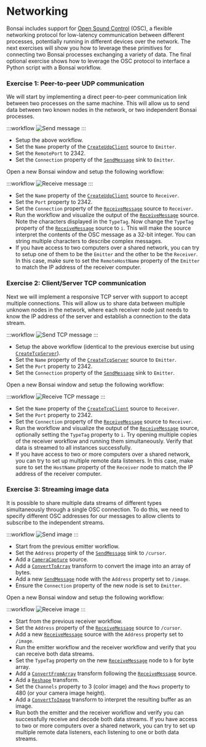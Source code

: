 ---
---

# Networking

Bonsai includes support for [Open Sound Control](https://opensoundcontrol.stanford.edu/spec-1_0.html) (OSC), a flexible networking protocol for low-latency communication between different processes, potentially running in different devices over the network. The next exercises will show you how to leverage these primitives for connecting two Bonsai processes exchanging a variety of data. The final optional exercise shows how to leverage the OSC protocol to interface a Python script with a Bonsai workflow.

### **Exercise 1:** Peer-to-peer UDP communication

We will start by implementing a direct peer-to-peer communication link between two processes on the same machine. This will allow us to send data between two known nodes in the network, or two independent Bonsai processes.

:::workflow
![Send message](~/workflows/osc-send-message.bonsai)
:::

- Setup the above workflow.
- Set the `Name` property of the [`CreateUdpClient`] source to `Emitter`.
- Set the `RemotePort` to 2342.
- Set the `Connection` property of the [`SendMessage`] sink to `Emitter`.

Open a new Bonsai window and setup the following workflow:

:::workflow
![Receive message](~/workflows/osc-receive-message.bonsai)
:::

- Set the `Name` property of the [`CreateUdpClient`] source to `Receiver`.
- Set the `Port` property to 2342.
- Set the `Connection` property of the [`ReceiveMessage`] source to `Receiver`.
- Run the workflow and visualize the output of the [`ReceiveMessage`] source. Note the characters displayed in the `TypeTag`. Now change the `TypeTag` property of the [`ReceiveMessage`] source to `i`. This will make the source interpret the contents of the OSC message as a 32-bit integer. You can string multiple characters to describe complex messages.
- If you have access to two computers over a shared network, you can try to setup one of them to be the `Emitter` and the other to be the `Receiver`. In this case, make sure to set the `RemoteHostName` property of the `Emitter` to match the IP address of the receiver computer.

### **Exercise 2:** Client/Server TCP communication

Next we will implement a responsive TCP server with support to accept multiple connections. This will allow us to share data between multiple unknown nodes in the network, where each receiver node just needs to know the IP address of the server and establish a connection to the data stream.

:::workflow
![Send TCP message](~/workflows/osc-send-tcp.bonsai)
:::

- Setup the above workflow (identical to the previous exercise but using [`CreateTcpServer`]).
- Set the `Name` property of the [`CreateTcpServer`] source to `Emitter`.
- Set the `Port` property to 2342.
- Set the `Connection` property of the [`SendMessage`] sink to `Emitter`.

Open a new Bonsai window and setup the following workflow:

:::workflow
![Receive TCP message](~/workflows/osc-receive-tcp.bonsai)
:::

- Set the `Name` property of the [`CreateTcpClient`] source to `Receiver`.
- Set the `Port` property to 2342.
- Set the `Connection` property of the [`ReceiveMessage`] source to `Receiver`.
- Run the workflow and visualize the output of the [`ReceiveMessage`] source, optionally setting the `TypeTag` property to `i`. Try opening multiple copies of the receiver workflow and running them simultaneously. Verify that data is streamed to all instances successfully.
- If you have access to two or more computers over a shared network, you can try to set up multiple remote data listeners. In this case, make sure to set the `HostName` property of the `Receiver` node to match the IP address of the receiver computer.

### **Exercise 3:** Streaming image data

It is possible to share multiple data streams of different types simultaneously through a single OSC connection. To do this, we need to specify different OSC addresses for our messages to allow clients to subscribe to the independent streams.

:::workflow
![Send image](~/workflows/osc-send-image.bonsai)
:::

- Start from the previous emitter workflow.
- Set the `Address` property of the [`SendMessage`] sink to `/cursor`.
- Add a [`CameraCapture`] source.
- Add a [`ConvertToArray`] transform to convert the image into an array of bytes.
- Add a new [`SendMessage`] node with the `Address` property set to `/image`.
- Ensure the `Connection` property of the new node is set to `Emitter`.

Open a new Bonsai window and setup the following workflow:

:::workflow
![Receive image](~/workflows/osc-receive-image.bonsai)
:::

- Start from the previous receiver workflow.
- Set the `Address` property of the [`ReceiveMessage`] source to `/cursor`.
- Add a new [`ReceiveMessage`] source with the `Address` property set to `/image`.
- Run the emitter workflow and the receiver workflow and verify that you can receive both data streams.
- Set the `TypeTag` property on the new [`ReceiveMessage`] node to `b` for byte array.
- Add a [`ConvertFromArray`] transform following the [`ReceiveMessage`] source.
- Add a [`Reshape`] transform.
- Set the `Channels` property to 3 (color image) and the `Rows` property to 480 (or your camera image height).
- Add a [`ConvertToImage`] transform to interpret the resulting buffer as an image.
- Run both the emitter and the receiver workflow and verify you can successfully receive and decode both data streams. If you have access to two or more computers over a shared network, you can try to set up multiple remote data listeners, each listening to one or both data streams.

<!-- Reference-style links -->
[`CameraCapture`]: xref:Bonsai.Vision.CameraCapture
[`ConvertToImage`]: xref:Bonsai.Vision.ConvertToImage
[`ConvertFromArray`]: xref:Bonsai.Dsp.ConvertFromArray
[`ConvertToArray`]: xref:Bonsai.Dsp.ConvertToArray
[`CreateTcpServer`]: xref:Bonsai.Osc.CreateTcpServer
[`CreateTcpClient`]: xref:Bonsai.Osc.CreateTcpClient
[`CreateUdpClient`]: xref:Bonsai.Osc.CreateUdpClient
[`Reshape`]: xref:Bonsai.Dsp.Reshape
[`ReceiveMessage`]: xref:Bonsai.Osc.ReceiveMessage
[`SendMessage`]: xref:Bonsai.Osc.SendMessage